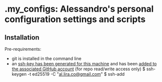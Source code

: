 # .my_configs: Alessandro's personal configuration settings and scripts

## Installation

Pre-requirements:
- git is installed in the command line
- an [ssh-key has been generated for this machine](https://docs.github.com/en/authentication/connecting-to-github-with-ssh/generating-a-new-ssh-key-and-adding-it-to-the-ssh-agent) and has been [added to the associated GitHub account](https://docs.github.com/en/authentication/connecting-to-github-with-ssh/adding-a-new-ssh-key-to-your-github-account) (for repo read/write access only)
        $ ssh-keygen -t ed25519 -C "al.lira.co@gmail.com"
        $ ssh-add